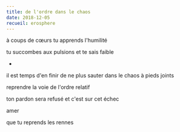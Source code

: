 ```yaml
---
title: de l'ordre dans le chaos
date: 2018-12-05
recueil: erosphere
---
```


à coups de cœurs
tu apprends l'humilité

tu succombes aux pulsions
et te sais faible

*

il est temps d'en finir
de ne plus sauter dans le chaos à pieds joints

reprendre la voie de l'ordre relatif

ton pardon sera refusé
et c'est sur cet échec

amer

que tu reprends les rennes
